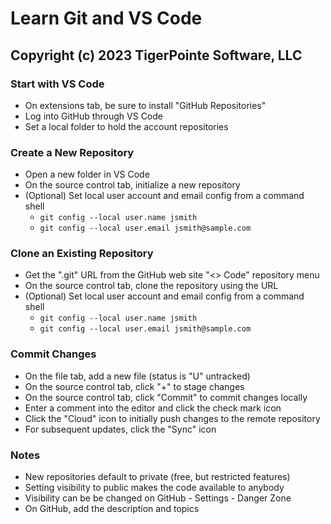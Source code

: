 # Learn Git and VS Code
## Copyright (c) 2023 TigerPointe Software, LLC

### Start with VS Code
* On extensions tab, be sure to install "GitHub Repositories"
* Log into GitHub through VS Code
* Set a local folder to hold the account repositories

### Create a New Repository
* Open a new folder in VS Code
* On the source control tab, initialize a new repository
* (Optional) Set local user account and email config  from a command shell
    * `git config --local user.name jsmith`
    * `git config --local user.email jsmith@sample.com`

### Clone an Existing Repository
* Get the ".git" URL from the GitHub web site "<> Code" repository menu
* On the source control tab, clone the repository using the URL
* (Optional) Set local user account and email config  from a command shell
    * `git config --local user.name jsmith`
    * `git config --local user.email jsmith@sample.com`

### Commit Changes
* On the file tab, add a new file (status is "U" untracked)
* On the source control tab, click "+" to stage changes
* On the source control tab, click "Commit" to commit changes locally
* Enter a comment into the editor and click the check mark icon
* Click the "Cloud" icon to initially push changes to the remote repository
* For subsequent updates, click the "Sync" icon

### Notes
* New repositories default to private (free, but restricted features)
* Setting visibility to public makes the code available to anybody
* Visibility can be be changed on GitHub - Settings - Danger Zone
* On GitHub, add the description and topics
